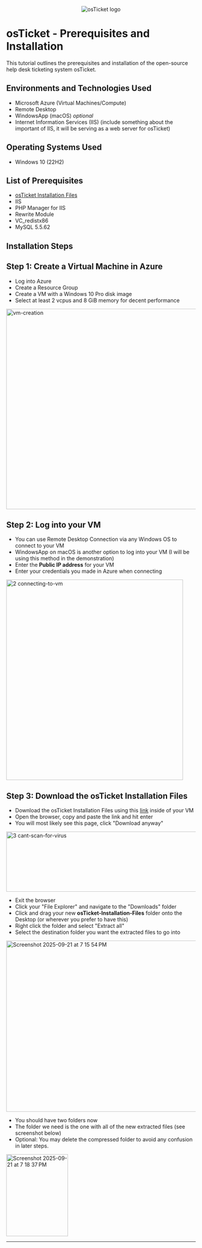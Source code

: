 <p align="center">
<img src="https://i.imgur.com/Clzj7Xs.png" alt="osTicket logo"/>
</p>

<h1>osTicket - Prerequisites and Installation</h1>
This tutorial outlines the prerequisites and installation of the open-source help desk ticketing system osTicket.<br />

<h2>Environments and Technologies Used</h2>

- Microsoft Azure (Virtual Machines/Compute)
- Remote Desktop
- WindowsApp (macOS) *optional*
- Internet Information Services (IIS) (include something about the important of IIS, it will be serving as a web server for osTicket)

<h2>Operating Systems Used </h2>

- Windows 10</b> (22H2)

<h2>List of Prerequisites</h2>

- <a href="https://drive.google.com/uc?export=download&id=1b3RBkXTLNGXbibeMuAynkfzdBC1NnqaD">osTicket Installation Files</a>
- IIS 
- PHP Manager for IIS 
- Rewrite Module  
- VC_redistx86   
- MySQL 5.5.62   

<h2>Installation Steps</h2>

## Step 1: Create a Virtual Machine in Azure
- Log into Azure
- Create a Resource Group
- Create a VM with a Windows 10 Pro disk image
- Select at least 2 vcpus and 8 GiB memory for decent performance
<p>
<img width="1439" height="533" alt="vm-creation" src="https://github.com/user-attachments/assets/d5e9d5df-cece-4d98-9ae1-04c69a798677" />
</p>

## Step 2: Log into your VM
- You can use Remote Desktop Connection via any Windows OS to connect to your VM
- WindowsApp on macOS is another option to log into your VM (I will be using this method in the demonstration)
- Enter the **Public IP address** for your VM
- Enter your credentials you made in Azure when connecting

<p>
<img width="470" height="533" alt="2  connecting-to-vm" src="https://github.com/user-attachments/assets/bd139e1b-7630-45a2-a7d7-15427bffb642" />
</p>


## Step 3: Download the osTicket Installation Files

- Download the osTicket Installation Files using this <a href="https://drive.google.com/uc?export=download&id=1b3RBkXTLNGXbibeMuAynkfzdBC1NnqaD">link</a> inside of your VM
- Open the browser, copy and paste the link and hit enter
- You will most likely see this page, click "Download anyway"


<p>
<img width="559" height="160" alt="3  cant-scan-for-virus" src="https://github.com/user-attachments/assets/667ef732-4c45-4b4b-bb98-3203f1d3521b" />
</p>


- Exit the browser
- Click your "File Explorer" and navigate to the "Downloads" folder
- Click and drag your new **osTicket-Installation-Files** folder onto the Desktop (or wherever you prefer to have this)
- Right click the folder and select "Extract all"
- Select the destination folder you want the extracted files to go into

<img width="621" height="455" alt="Screenshot 2025-09-21 at 7 15 54 PM" src="https://github.com/user-attachments/assets/3c02bde8-8ff2-42ba-be6e-c89d9840fbbc" />

- You should have two folders now
- The folder we need is the one with all of the new extracted files (see screenshot below)
- Optional: You may delete the compressed folder to avoid any confusion in later steps.

<img width="164" height="218" alt="Screenshot 2025-09-21 at 7 18 37 PM" src="https://github.com/user-attachments/assets/f52461ab-7ccf-40d3-88d1-652b6f141e17" />



---------------

<br />
